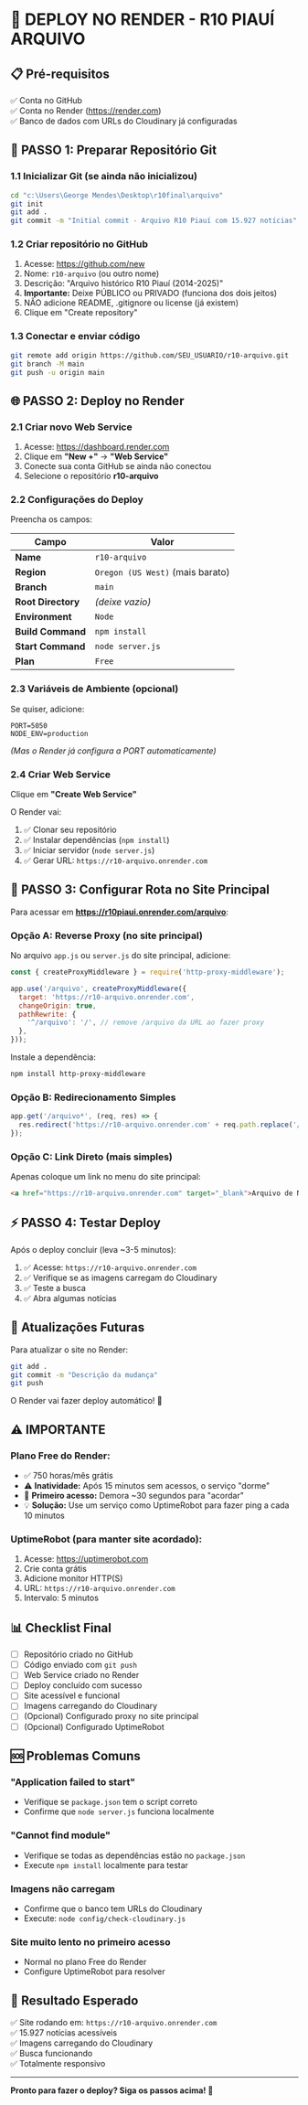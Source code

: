 # 🚀 DEPLOY NO RENDER - R10 PIAUÍ ARQUIVO

## 📋 Pré-requisitos

✅ Conta no GitHub  
✅ Conta no Render (https://render.com)  
✅ Banco de dados com URLs do Cloudinary já configuradas  

## 🔧 PASSO 1: Preparar Repositório Git

### 1.1 Inicializar Git (se ainda não inicializou)

```bash
cd "c:\Users\George Mendes\Desktop\r10final\arquivo"
git init
git add .
git commit -m "Initial commit - Arquivo R10 Piauí com 15.927 notícias"
```

### 1.2 Criar repositório no GitHub

1. Acesse: https://github.com/new
2. Nome: `r10-arquivo` (ou outro nome)
3. Descrição: "Arquivo histórico R10 Piauí (2014-2025)"
4. **Importante:** Deixe PÚBLICO ou PRIVADO (funciona dos dois jeitos)
5. NÃO adicione README, .gitignore ou license (já existem)
6. Clique em "Create repository"

### 1.3 Conectar e enviar código

```bash
git remote add origin https://github.com/SEU_USUARIO/r10-arquivo.git
git branch -M main
git push -u origin main
```

## 🌐 PASSO 2: Deploy no Render

### 2.1 Criar novo Web Service

1. Acesse: https://dashboard.render.com
2. Clique em **"New +"** → **"Web Service"**
3. Conecte sua conta GitHub se ainda não conectou
4. Selecione o repositório **r10-arquivo**

### 2.2 Configurações do Deploy

Preencha os campos:

| Campo | Valor |
|-------|-------|
| **Name** | `r10-arquivo` |
| **Region** | `Oregon (US West)` (mais barato) |
| **Branch** | `main` |
| **Root Directory** | *(deixe vazio)* |
| **Environment** | `Node` |
| **Build Command** | `npm install` |
| **Start Command** | `node server.js` |
| **Plan** | `Free` |

### 2.3 Variáveis de Ambiente (opcional)

Se quiser, adicione:

```
PORT=5050
NODE_ENV=production
```

*(Mas o Render já configura a PORT automaticamente)*

### 2.4 Criar Web Service

Clique em **"Create Web Service"**

O Render vai:
1. ✅ Clonar seu repositório
2. ✅ Instalar dependências (`npm install`)
3. ✅ Iniciar servidor (`node server.js`)
4. ✅ Gerar URL: `https://r10-arquivo.onrender.com`

## 🔗 PASSO 3: Configurar Rota no Site Principal

Para acessar em **https://r10piaui.onrender.com/arquivo**:

### Opção A: Reverse Proxy (no site principal)

No arquivo `app.js` ou `server.js` do site principal, adicione:

```javascript
const { createProxyMiddleware } = require('http-proxy-middleware');

app.use('/arquivo', createProxyMiddleware({
  target: 'https://r10-arquivo.onrender.com',
  changeOrigin: true,
  pathRewrite: {
    '^/arquivo': '/', // remove /arquivo da URL ao fazer proxy
  },
}));
```

Instale a dependência:
```bash
npm install http-proxy-middleware
```

### Opção B: Redirecionamento Simples

```javascript
app.get('/arquivo*', (req, res) => {
  res.redirect('https://r10-arquivo.onrender.com' + req.path.replace('/arquivo', ''));
});
```

### Opção C: Link Direto (mais simples)

Apenas coloque um link no menu do site principal:

```html
<a href="https://r10-arquivo.onrender.com" target="_blank">Arquivo de Notícias</a>
```

## ⚡ PASSO 4: Testar Deploy

Após o deploy concluir (leva ~3-5 minutos):

1. ✅ Acesse: `https://r10-arquivo.onrender.com`
2. ✅ Verifique se as imagens carregam do Cloudinary
3. ✅ Teste a busca
4. ✅ Abra algumas notícias

## 🔄 Atualizações Futuras

Para atualizar o site no Render:

```bash
git add .
git commit -m "Descrição da mudança"
git push
```

O Render vai fazer deploy automático! 🎉

## ⚠️ IMPORTANTE

### Plano Free do Render:
- ✅ 750 horas/mês grátis
- ⚠️ **Inatividade:** Após 15 minutos sem acessos, o serviço "dorme"
- 🐌 **Primeiro acesso:** Demora ~30 segundos para "acordar"
- 💡 **Solução:** Use um serviço como UptimeRobot para fazer ping a cada 10 minutos

### UptimeRobot (para manter site acordado):
1. Acesse: https://uptimerobot.com
2. Crie conta grátis
3. Adicione monitor HTTP(S)
4. URL: `https://r10-arquivo.onrender.com`
5. Intervalo: 5 minutos

## 📊 Checklist Final

- [ ] Repositório criado no GitHub
- [ ] Código enviado com `git push`
- [ ] Web Service criado no Render
- [ ] Deploy concluído com sucesso
- [ ] Site acessível e funcional
- [ ] Imagens carregando do Cloudinary
- [ ] (Opcional) Configurado proxy no site principal
- [ ] (Opcional) Configurado UptimeRobot

## 🆘 Problemas Comuns

### "Application failed to start"
- Verifique se `package.json` tem o script correto
- Confirme que `node server.js` funciona localmente

### "Cannot find module"
- Verifique se todas as dependências estão no `package.json`
- Execute `npm install` localmente para testar

### Imagens não carregam
- Confirme que o banco tem URLs do Cloudinary
- Execute: `node config/check-cloudinary.js`

### Site muito lento no primeiro acesso
- Normal no plano Free do Render
- Configure UptimeRobot para resolver

## 🎯 Resultado Esperado

✅ Site rodando em: `https://r10-arquivo.onrender.com`  
✅ 15.927 notícias acessíveis  
✅ Imagens carregando do Cloudinary  
✅ Busca funcionando  
✅ Totalmente responsivo  

---

**Pronto para fazer o deploy? Siga os passos acima! 🚀**
